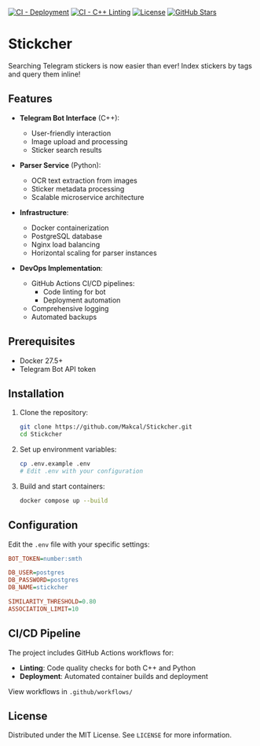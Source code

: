 [![CI - Deployment](https://github.com/Makcal/Stickcher/actions/workflows/deploy.yml/badge.svg?branch=sna_project)](https://github.com/Makcal/Stickcher/actions/workflows/deploy.yml)
[![CI - C++ Linting](https://github.com/Makcal/Stickcher/actions/workflows/cpp-lint.yml/badge.svg?branch=sna_project)](https://github.com/Makcal/Stickcher/actions/workflows/cpp-lint.yml)
[![License](https://img.shields.io/github/license/Makcal/Stickcher)](https://github.com/Makcal/Stickcher/blob/main/LICENSE)
[![GitHub Stars](https://img.shields.io/github/stars/Makcal/Stickcher)](https://github.com/Makcal/Stickcher/stargazers)

# Stickcher
Searching Telegram stickers is now easier than ever! Index stickers by tags and query them inline!

## Features

- **Telegram Bot Interface** (C++):
  - User-friendly interaction
  - Image upload and processing
  - Sticker search results

- **Parser Service** (Python):
  - OCR text extraction from images
  - Sticker metadata processing
  - Scalable microservice architecture

- **Infrastructure**:
  - Docker containerization
  - PostgreSQL database
  - Nginx load balancing
  - Horizontal scaling for parser instances

- **DevOps Implementation**:
  - GitHub Actions CI/CD pipelines:
    - Code linting for bot
    - Deployment automation
  - Comprehensive logging
  - Automated backups

## Prerequisites

- Docker 27.5+
- Telegram Bot API token

## Installation

1. Clone the repository:
   ```bash
   git clone https://github.com/Makcal/Stickcher.git
   cd Stickcher
   ```

2. Set up environment variables:
   ```bash
   cp .env.example .env
   # Edit .env with your configuration
   ```

3. Build and start containers:
   ```bash
   docker compose up --build
   ```

## Configuration

Edit the `.env` file with your specific settings:

```ini
BOT_TOKEN=number:smth

DB_USER=postgres
DB_PASSWORD=postgres
DB_NAME=stickcher

SIMILARITY_THRESHOLD=0.80
ASSOCIATION_LIMIT=10
```

## CI/CD Pipeline

The project includes GitHub Actions workflows for:

- **Linting**: Code quality checks for both C++ and Python
- **Deployment**: Automated container builds and deployment

View workflows in `.github/workflows/`

## License

Distributed under the MIT License. See `LICENSE` for more information.
